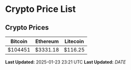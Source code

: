 # Crypto Price List

## Crypto Prices
| Bitcoin | Ethereum | Litecoin |
| ------- | -------- | -------- |
| $104451 | $3331.18 | $116.25 |
**Last Updated:** 2025-01-23 23:21 UTC
**Last Updated:** $DATE$
